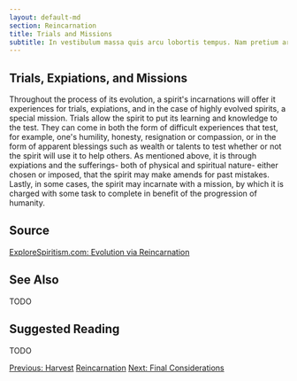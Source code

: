 ```yaml
---
layout: default-md
section: Reincarnation
title: Trials and Missions
subtitle: In vestibulum massa quis arcu lobortis tempus. Nam pretium arcu in odio vulputate luctus.
---
```


## Trials, Expiations, and Missions

Throughout the process of its evolution, a spirit's incarnations will offer it experiences for trials, expiations, and in the case of highly evolved spirits, a special mission. Trials allow the spirit to put its learning and knowledge to the test. They can come in both the form of difficult experiences that test, for example, one's humility, honesty, resignation or compassion, or in the form of apparent blessings such as wealth or talents to test whether or not the spirit will use it to help others. As mentioned above, it is through expiations and the sufferings- both of physical and spiritual nature- either chosen or imposed, that the spirit may make amends for past mistakes. Lastly, in some cases, the spirit may incarnate with a mission, by which it is charged with some task to complete in benefit of the progression of humanity.
 


## Source
[ExploreSpiritism.com: Evolution via Reincarnation](http://file://www.explorespiritism.com/Philosophy_Reincarnation_Evolution_Natural%20Law.htm)

## See Also
TODO


## Suggested Reading
TODO




<a href="Harvest" class="button">Previous: Harvest</a>
<a href="./" class="button special">Reincarnation</a>
<a href="more" class="button">Next: Final Considerations</a>

